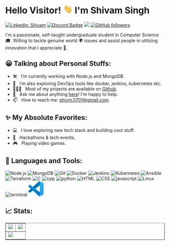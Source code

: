 <h1>Hello Visitor! <img src="https://raw.githubusercontent.com/ABSphreak/ABSphreak/master/gifs/Hi.gif" width="30px"> I'm Shivam Singh</h2>

[![Linkedin: Shivam](https://img.shields.io/badge/Shivam%20Singh-LinkedIn-blue?style=flat-square&logo=linkedin)](https://www.linkedin.com/in/shivamsingh-07)
[![Discord Badge](https://img.shields.io/badge/Abstergo-Discord-7289d9?style=flat-square&logo=discord&logoColor=white)](https://discordapp.com/users/706081886862180403)
![](https://komarev.com/ghpvc/?username=shivamsingh-07&color=blue)
<a href="https://github.com/shivamsingh-07/"> ![GitHub followers](https://img.shields.io/github/followers/shivamsingh-07?label=Follow&style=social)</a>

I'm a passionate, self-taught undergraduate student in Computer Science 🎓. Willing to tackle genuine world 🌍 issues and assist people in utilizing innovation that I appreciate 🤩.

<!-- <img align="right" alt="GIF of Me" width="375" src="https://media.giphy.com/media/SWoSkN6DxTszqIKEqv/giphy.gif" /> -->

## 😀 Talking about Personal Stuffs:

-   🛠 &nbsp; I’m currently working with Node.js and MongoDB.
-   🚀 &nbsp; I’m also exploring DevOps tools like docker, jenkins, kubernetes etc.
-   👨🏻‍💻 &nbsp; Most of my projects are available on [Github](https://github.com/shivamsingh-07?tab=repositories).
-   💬 &nbsp; Ask me about anything [here](https://www.linkedin.com/in/shivamsingh-07/)! I'm happy to help.
-   📫 &nbsp; How to reach me: shivm.0701@gmail.com.

## ✨ My Absolute Favorites:

-   💻 &nbsp; I love exploring new tech stack and building cool stuff.
-   🍕 &nbsp; Hackathons & tech events.
-   🎮 &nbsp; Playing video games.

## 🔧 Languages and Tools:

<img height="48" src="https://img.icons8.com/color/48/000000/nodejs.png" alt="Node.js"> <img height="48" src="https://img.icons8.com/color/48/000000/mongodb.png" alt="MongoDB"> <img height="48" src="https://img.icons8.com/color/48/000000/git.png" alt="Git"> <img height="48" src="https://img.icons8.com/color/48/000000/docker.png" alt="Docker"> <img height="48" src="https://img.icons8.com/color/48/000000/jenkins.png" alt="Jenkins"> <img height="48" src="https://img.icons8.com/color/48/000000/kubernetes.png" alt="Kubernetes"> <img height="48" src="https://img.icons8.com/color/48/000000/ansible.png" alt="Ansible"> <img height="48" src="https://icons-for-free.com/iconfiles/png/128/vscode+icons+type+terraform-1324451501341408107.png" alt="Terraform"> <img height="48" src="https://img.icons8.com/color/48/000000/c-programming.png" alt="C"> <img height="48" src="https://img.icons8.com/color/48/000000/c-plus-plus-logo.png" alt="cpp"> <img height="48" src="https://img.icons8.com/color/48/000000/python--v1.png" alt="python"> <img height="48" src="https://img.icons8.com/color/48/000000/html-5--v1.png" alt="HTML"> <img height="48" src="https://img.icons8.com/color/48/000000/css3.png" alt="CSS"> <img height="48" src="https://img.icons8.com/color/48/000000/javascript--v1.png" alt="javascript"> <img height="48" src="https://img.icons8.com/color/48/000000/ubuntu--v1.png" alt="Linux"> <img height="48" src="https://img.icons8.com/color/48/000000/console.png" alt="terminal"> <img height="48" src="https://raw.githubusercontent.com/github/explore/80688e429a7d4ef2fca1e82350fe8e3517d3494d/topics/visual-studio-code/visual-studio-code.png" alt="VS-Code">

## 📈 Stats:

<table border>
    <tr>
        <td>
            <img height="200em" src="https://github-readme-stats.vercel.app/api?username=shivamsingh-07&theme=tokyonight&show_icons=true&hide_border=true&&count_private=true&include_all_commits=true" />
        </td>
        <td>
            <img height="200em" src="https://github-readme-streak-stats.herokuapp.com/?user=shivamsingh-07&&theme=tokyonight&hide_border=true" />
        </td>
   </tr>
   <tr>
        <td colspan="2">
            <img src="https://activity-graph.herokuapp.com/graph?username=shivamsingh-07&bg_color=1B1827&color=ffffff&line=4E62AB&point=00A18F&area=true&hide_border=true" />
        </td>
   </tr>
</table>
